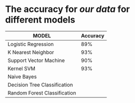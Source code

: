 # The accuracy for ***our data*** for different models

| **MODEL**                    | **Accuracy** |
|------------------------------|--------------|
| Logistic Regression          | 89%          |
| K Nearest Neighbor           | 93%          |
| Support Vector Machine       | 90%          |
| Kernel SVM                   | 93%          |
| Naive Bayes                  |              |
| Decision Tree Classification |              |
| Random Forest Classification |              |